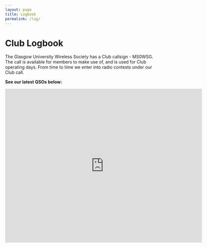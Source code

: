 ```yaml
---
layout: page
title: Logbook
permalink: /log/
---
```


# Club Logbook

The Glasgow University Wireless Society has a Club callsign - MS0WSG. The call is available for members to make use of, and is used for Club operating days. From time to time we enter into radio contests under our Club call.

**See our latest QSOs below:**
<iframe align="top" frameborder="0" height="500" scrolling="yes" src="https://logbook.qrz.com/lbstat/MS0WSG/" width="640"></iframe>